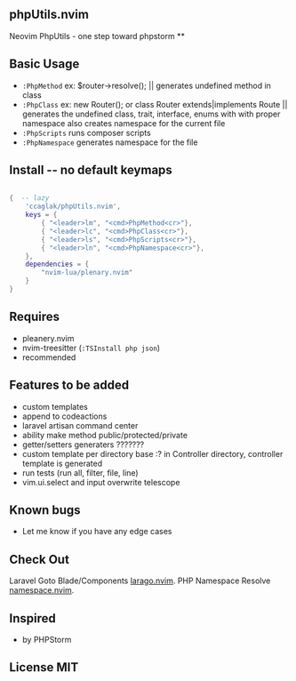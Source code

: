 ## phpUtils.nvim

Neovim PhpUtils - one step toward phpstorm
**

## Basic Usage

-   `:PhpMethod` ex: $router->resolve(); || generates undefined method in class
-   `:PhpClass`  ex: new Router(); or class Router extends|implements Route || generates the undefined class, trait, interface, enums with with proper namespace also creates namespace for the current file
-   `:PhpScripts` runs composer scripts
-   `:PhpNamespace` generates namespace for the file

## Install    -- no default keymaps

```lua

{  -- lazy
    'ccaglak/phpUtils.nvim',
    keys = {
        { "<leader>lm", "<cmd>PhpMethod<cr>"},
        { "<leader>lc", "<cmd>PhpClass<cr>"},
        { "<leader>ls", "<cmd>PhpScripts<cr>"},
        { "<leader>ln", "<cmd>PhpNamespace<cr>"},
    },
    dependencies = {
        "nvim-lua/plenary.nvim"
    }
}

```

## Requires

-   pleanery.nvim
-   nvim-treesitter (`:TSInstall php json`)
-   recommended

## Features to be added
- custom templates
- append to codeactions
- laravel artisan command center
- ability make method public/protected/private
- getter/setters generaters ???????
- custom template per directory base :? in Controller directory, controller template is generated
- run tests (run all, filter, file, line)
- vim.ui.select and input overwrite telescope

## Known bugs
-   Let me know if you have any edge cases

## Check Out

Laravel Goto Blade/Components [larago.nvim](https://github.com/ccaglak/larago.nvim).
PHP Namespace Resolve [namespace.nvim](https://github.com/ccaglak/namespace.nvim).


## Inspired

-   by PHPStorm

## License MIT
